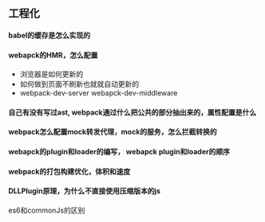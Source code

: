 ## 工程化

#### babel的缓存是怎么实现的

#### webapck的HMR，怎么配置

- 浏览器是如何更新的
- 如何做到页面不刷新也就就自动更新的
- webpack-dev-server webapck-dev-middleware

#### 自己有没有写过ast, webpack通过什么把公共的部分抽出来的，属性配置是什么

#### webpack怎么配置mock转发代理，mock的服务，怎么拦截转换的

#### webapck的plugin和loader的编写， webapck plugin和loader的顺序

#### webpack的打包构建优化，体积和速度

#### DLLPlugin原理，为什么不直接使用压缩版本的js

es6和commonJs的区别